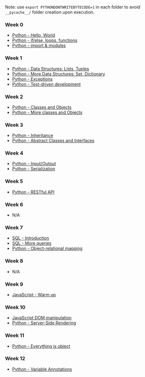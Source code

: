 Note: use `export PYTHONDONTWRITEBYTECODE=1` in each folder to avoid `__pycache__/` folder creation upon execution.

### Week 0
* [Python - Hello, World](python-hello_world/README.md)
* [Python - if/else, loops, functions](python-if_else_loops_functions/README.md)
* [Python - import & modules](python-import_modules/README.md)

### Week 1
* [Python - Data Structures: Lists, Tuples](python-data_structures/README.md)
* [Python - More Data Structures: Set, Dictionary](python-more_data_structures/README.md)
* [Python - Exceptions](python-exceptions/README.md)
* [Python - Test-driven development](python-test_driven_development/README.md)

### Week 2
* [Python - Classes and Objects](python-classes/README.md)
* [Python - More classes and Objects](python-more_classes/README.md)

### Week 3
* [Python - Inheritance](python-inheritance/README.md)
* [Python - Abstract Classes and Interfaces](python-abc/README.md)

### Week 4
* [Python - Input/Output](python-input_output/README.md)
* [Python - Serialization](python-serialization/README.md)

### Week 5
* [Python - RESTful API](restful-api/README.md)

### Week 6
* N/A

### Week 7
* [SQL - Introduction](SQL_introduction/README.md)
* [SQL - More queries](SQL_more_queries/README.md)
* [Python - Object-relational mapping](python-object_relational_mapping/README.md)

### Week 8
* N/A

### Week 9
* [JavaScript - Warm up](javascript-warm_up/README.md)

### Week 10
* [JavaScript DOM manipulation](javascript-dom_manipulation/README.md)
* [Python - Server-Side Rendering](python-server_side_rendering/README.md)

### Week 11
* [Python - Everything is object](python-everything_is_object/README.md)

### Week 12
* [Python - Variable Annotations](python_variable_annotations/README.md)